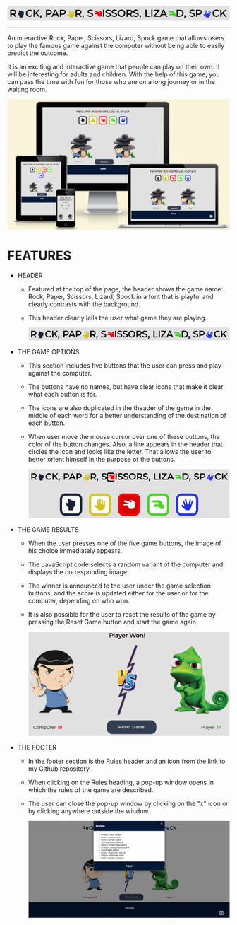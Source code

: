 [![logo bicycle leisure club](assets/images/RPSLS.jpg)](https://satogako.github.io/Rock-Paper-Scissors-Lizard-Spock-/)

---

An interactive Rock, Paper, Scissors, Lizard, Spock game that allows users to play the famous game against the computer without being able to easily predict the outcome.

It is an exciting and interactive game that people can play on their own. It will be interesting for adults and children. With the help of this game, you can pass the time with fun for those who are on a long journey or in the waiting room.

![screenshot responsive site](assets/images/responsive_page.jpg)


# FEATURES
* HEADER
    - Featured at the top of the page, the header shows the game name: Rock, Paper, Scissors, Lizard, Spock in a font that is playful and clearly contrasts with the background.
    - This header clearly lells the user what game they are playing.

        ![header](assets/images/RPSLS.jpg)

* THE GAME OPTIONS
    - This section includes five buttons that the user can press and play against the computer.
    - The buttons have no names, but have clear icons that make it clear what each button is for.
    - The icons are also duplicated in the theader of the game in the middle of each word for a better understanding of the destination of each button.
    - When user move the mouse cursor over one of these buttons, the color of the button changes. Also, a line appears in the header that circles the icon and looks like the letter. That allows the user to better orient himself in the purpose of the buttons.

        ![buttons](assets/images/buttons.jpg)

* THE GAME RESULTS
    - When the user presses one of the five game buttons, the image of his choice immediately appears.
    - The JavaScript code selects a random variant of the computer and displays the corresponding image.
    - The winner is announced to the user under the game selection buttons, and the score is updated either for the user or for the computer, depending on who won.
    - It is also possible for the user to reset the results of the game by pressing the Reset Game button and start the game again.

        ![game results](assets/images/game_prtsc.jpg)

* THE FOOTER
    - In the footer section is the Rules header and an icon from the link to my Github repository.
    - When clicking on the Rules heading, a pop-up window opens in which the rules of the game are described.
    - The user can close the pop-up window by clicking on the "x" icon or by clicking anywhere outside the window.

        ![footer](assets/images/footer.jpg)


